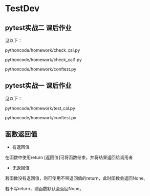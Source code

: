 # TestDev
## pytest实战二 课后作业

见以下： 

pythoncode/homework/check_cal.py 

pythoncode/homework/check_cal1.py 

pythoncode/homework/conftest.py

## pytest实战一 课后作业

见以下：

pythoncode/homework/test_cal.py 

pythoncode/homework/conftest.py

## 函数返回值
- 有返回值 

在函数中使用return [返回值]可将函数结束，并将结果返回给调用者
- 无返回值 

若函数没有返回值，则可使用不带返回值的return，此时函数会返回None。 

若不写return，则函数默认会返回None。